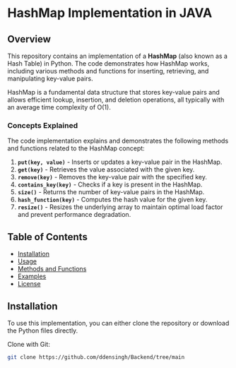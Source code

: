 # HashMap Implementation in JAVA

## Overview

This repository contains an implementation of a **HashMap** (also known as a Hash Table) in Python. The code demonstrates how HashMap works, including various methods and functions for inserting, retrieving, and manipulating key-value pairs.

HashMap is a fundamental data structure that stores key-value pairs and allows efficient lookup, insertion, and deletion operations, all typically with an average time complexity of O(1).

### Concepts Explained

The code implementation explains and demonstrates the following methods and functions related to the HashMap concept:

1. **`put(key, value)`** - Inserts or updates a key-value pair in the HashMap.
2. **`get(key)`** - Retrieves the value associated with the given key.
3. **`remove(key)`** - Removes the key-value pair with the specified key.
4. **`contains_key(key)`** - Checks if a key is present in the HashMap.
5. **`size()`** - Returns the number of key-value pairs in the HashMap.
6. **`hash_function(key)`** - Computes the hash value for the given key.
7. **`resize()`** - Resizes the underlying array to maintain optimal load factor and prevent performance degradation.

## Table of Contents

- [Installation](#installation)
- [Usage](#usage)
- [Methods and Functions](#methods-and-functions)
- [Examples](#examples)
- [License](#license)

## Installation

To use this implementation, you can either clone the repository or download the Python files directly.

Clone with Git:
```bash
git clone https://github.com/ddensingh/Backend/tree/main
